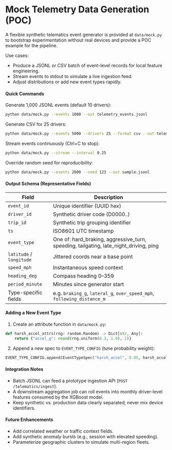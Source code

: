 
# Mock Telemetry Data Generation (POC)

A flexible synthetic telematics event generator is provided at `data/mock.py` to bootstrap experimentation without real devices and provide a POC example for the pipeline.

Use cases:
- Produce a JSONL or CSV batch of event-level records for local feature engineering.
- Stream events to stdout to simulate a live ingestion feed.
- Adjust distributions or add new event types rapidly.

#### Quick Commands

Generate 1,000 JSONL events (default 10 drivers):
```bash
python data/mock.py --events 1000 --out telemetry_events.jsonl
```

Generate CSV for 25 drivers:
```bash
python data/mock.py --events 5000 --drivers 25 --format csv --out telemetry_events.csv
```

Stream events continuously (Ctrl+C to stop):
```bash
python data/mock.py --stream --interval 0.25
```

Override random seed for reproducibility:
```bash
python data/mock.py --events 2000 --seed 123 --out sample.jsonl
```

#### Output Schema (Representative Fields)
| Field | Description |
|-------|-------------|
| `event_id` | Unique identifier (UUID hex) |
| `driver_id` | Synthetic driver code (D0000..) |
| `trip_id` | Synthetic trip grouping identifier |
| `ts` | ISO8601 UTC timestamp |
| `event_type` | One of: hard_braking, aggressive_turn, speeding, tailgating, late_night_driving, ping |
| `latitude` / `longitude` | Jittered coords near a base point |
| `speed_mph` | Instantaneous speed context |
| `heading_deg` | Compass heading 0–359 |
| `period_minute` | Minutes since generator start |
| Type-specific fields | e.g. `braking_g`, `lateral_g`, `over_speed_mph`, `following_distance_m` |

#### Adding a New Event Type
1. Create an attribute function in `data/mock.py`:
```python
def harsh_accel_attrs(rng: random.Random) -> Dict[str, Any]:
	return {"accel_g": round(rng.uniform(0.3, 1.0), 2)}
```
2. Append a new spec to `EVENT_TYPE_CONFIG` (tune probability weight):
```python
EVENT_TYPE_CONFIG.append(EventTypeSpec("harsh_accel", 0.05, harsh_accel_attrs))
```

#### Integration Notes
- Batch JSONL can feed a prototype ingestion API (`POST /telematics/ingest`).
- A downstream aggregation job can roll events into monthly driver-level features consumed by the XGBoost model.
- Keep synthetic vs. production data clearly separated; never mix device identifiers.

#### Future Enhancements
- Add correlated weather or traffic context fields.
- Add synthetic anomaly bursts (e.g., session with elevated speeding).
- Parameterize geographic clusters to simulate multi-region fleets.


